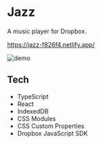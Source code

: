 # Jazz

A music player for Dropbox.

https://jazz-f826f4.netlify.app/

![demo](demo.gif)

## Tech

- TypeScript
- React
- IndexedDB
- CSS Modules
- CSS Custom Properties
- Dropbox JavaScript SDK

